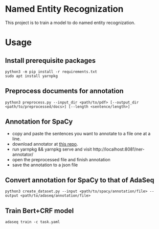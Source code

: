 # Named Entity Recognization

This project is to train a model to do named entity recognization.

# Usage

## Install prerequisite packages

```shell
python3 -m pip install -r requirements.txt
sudo apt install yarnpkg
```

## Preprocess documents for annotation

```shell
python3 preprocess.py --input_dir <path/to/pdf> [--output_dir <path/to/preprocessed/docs>] [--length <sentence/length>]
```

## Annotation for SpaCy

- copy and paste the sentences you want to annotate to a file one at a line.
- download annotator at [this repo](https://github.com/tecoholic/ner-annotator).
- run yarnpkg && yarnpkg serve and visit http://localhost:8081/ner-annotator/
- open the preprocessed file and finish annotation
- save the annotation to a json file

## Convert annotation for SpaCy to that of AdaSeq

```shell
python3 create_dataset.py --input <path/to/spacy/annotation/file> --output <path/to/adaseq/annotation/file>
```

## Train Bert+CRF model

```shell
adaseq train -c task.yaml
```

